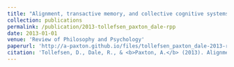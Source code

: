 ```yaml
---
title: "Alignment, transactive memory, and collective cognitive systems"
collection: publications
permalink: /publication/2013-tollefsen_paxton_dale-rpp
date: 2013-01-01
venue: 'Review of Philosophy and Psychology'
paperurl: 'http://a-paxton.github.io/files/tollefsen_paxton_dale-2013-rpp.pdf'
citation: 'Tollefsen, D., Dale, R., & <b>Paxton, A.</b> (2013). Alignment, transactive memory, and collective cognitive systems. <i>Review of Philosophy and Psychology</i>, <i>4</i>(1), 49-64.'
---
```

<!-- Recommended citation: Tollefsen, D., Dale, R., & <b>Paxton, A.</b> (2013). Alignment, transactive memory, and collective cognitive systems. <i>Review of Philosophy and Psychology</i>, <i>4</i>(1), 49-64.

[Download paper here](http://a-paxton.github.io/files/tollefsen_paxton_dale-2013-rpp.pdf). Downloads are provided for personal use only. -->
